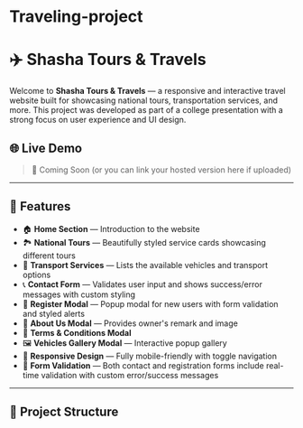 # Traveling-project
# ✈️ Shasha Tours & Travels

Welcome to **Shasha Tours & Travels** — a responsive and interactive travel website built for showcasing national tours, transportation services, and more. This project was developed as part of a college presentation with a strong focus on user experience and UI design.

## 🌐 Live Demo

> 🚀 Coming Soon (or you can link your hosted version here if uploaded)

---

## 📸 Features

- 🏠 **Home Section** — Introduction to the website
- 🏞️ **National Tours** — Beautifully styled service cards showcasing different tours
- 🚗 **Transport Services** — Lists the available vehicles and transport options
- 📞 **Contact Form** — Validates user input and shows success/error messages with custom styling
- 📝 **Register Modal** — Popup modal for new users with form validation and styled alerts
- 👤 **About Us Modal** — Provides owner's remark and image
- 📄 **Terms & Conditions Modal**
- 🖼️ **Vehicles Gallery Modal** — Interactive popup gallery
- 📱 **Responsive Design** — Fully mobile-friendly with toggle navigation
- 🧠 **Form Validation** — Both contact and registration forms include real-time validation with custom error/success messages

---

## 📁 Project Structure

